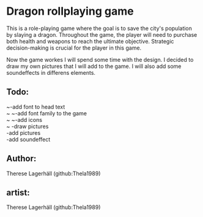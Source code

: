 # Dragon rollplaying game

This is a role-playing game where the goal is to save the city's population by slaying a dragon. Throughout the game, the player will need to purchase both health and weapons to reach the ultimate objective. Strategic decision-making is crucial for the player in this game.

Now the game workes I will spend some time with the design. I decided to draw my own pictures that I will add to the game. I will also add some soundeffects in differens elements.

## Todo:
~-add font to head text<br>~
~-add font family to the game<br>~
~-add icons<br>~
-draw pictures<br>
-add pictures <br>
-add soundeffect<br>

## Author:

Therese Lagerhäll (github:Thela1989)

## artist:

Therese Lagerhäll (github:Thela1989)
